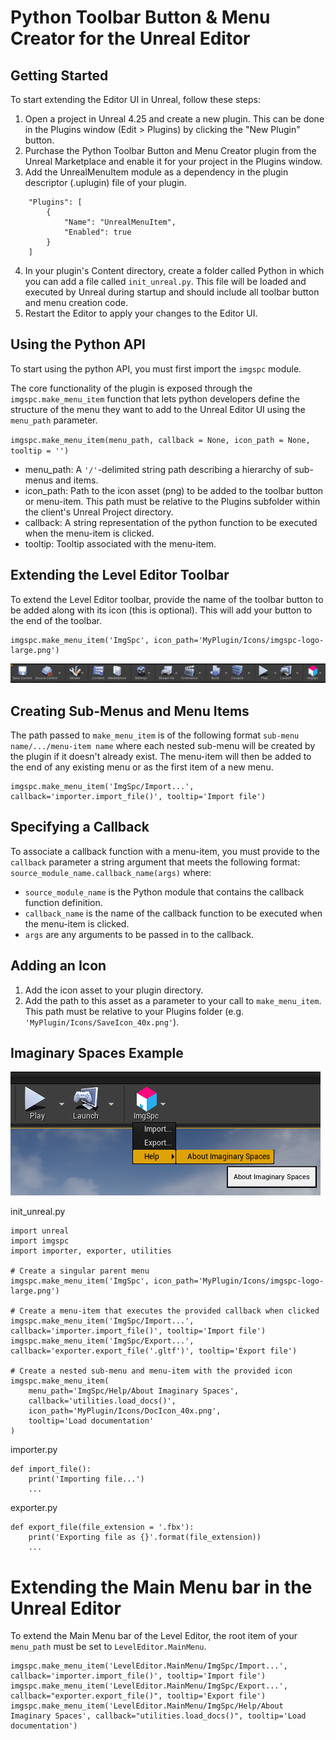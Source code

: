 # Python Toolbar Button & Menu Creator for the Unreal Editor

## Getting Started
To start extending the Editor UI in Unreal, follow these steps:

1. Open a project in Unreal 4.25 and create a new plugin. This can be done in the Plugins window (Edit > Plugins) by clicking the "New Plugin" button.
2. Purchase the Python Toolbar Button and Menu Creator plugin from the Unreal Marketplace and enable it for your project in the Plugins window.
3. Add the UnrealMenuItem module as a dependency in the plugin descriptor (.uplugin) file of your plugin.
```
	"Plugins": [
		{
			"Name": "UnrealMenuItem",   
			"Enabled": true   
		}          
	] 
```
4. In your plugin's Content directory, create a folder called Python in which you can add a file called `init_unreal.py`. This file will be loaded and executed by Unreal during startup and should include all toolbar button and menu creation code.
5. Restart the Editor to apply your changes to the Editor UI.

## Using the Python API
To start using the python API, you must first import the `imgspc` module.

The core functionality of the plugin is exposed through the `imgspc.make_menu_item` function that lets python developers define the structure of the menu they want to add to the Unreal Editor UI using the `menu_path` parameter.

`imgspc.make_menu_item(menu_path, callback = None, icon_path = None, tooltip = '')`
* menu_path: A `'/'`-delimited string path describing a hierarchy of sub-menus and items.
* icon_path: Path to the icon asset (png) to be added to the toolbar button or menu-item. This path must be relative to the Plugins subfolder within the client's Unreal Project directory.
* callback: A string representation of the python function to be executed when the menu-item is clicked.
* tooltip: Tooltip associated with the menu-item.

## Extending the Level Editor Toolbar
To extend the Level Editor toolbar, provide the name of the toolbar button to be added along with its icon (this is optional). This will add your button to the end of the toolbar.
```
imgspc.make_menu_item('ImgSpc', icon_path='MyPlugin/Icons/imgspc-logo-large.png')
```
![Level Editor Toolbar Extension](Images/LevelEditorToolbarExtension.PNG)

## Creating Sub-Menus and Menu Items
The path passed to `make_menu_item` is of the following format `sub-menu name/.../menu-item name` where each nested sub-menu will be created by the plugin if it doesn't already exist. The menu-item will then be added to the end of any existing menu or as the first item of a new menu.

```
imgspc.make_menu_item('ImgSpc/Import...', callback='importer.import_file()', tooltip='Import file')
```

## Specifying a Callback
To associate a callback function with a menu-item, you must provide to the `callback` parameter a string argument that meets the following format: `source_module_name.callback_name(args)` where:

* `source_module_name` is the Python module that contains the callback function definition.
* `callback_name` is the name of the callback function to be executed when the menu-item is clicked.
* `args` are any arguments to be passed in to the callback. 

## Adding an Icon
1. Add the icon asset to your plugin directory.
2. Add the path to this asset as a parameter to your call to `make_menu_item`. This path must be relative to your Plugins folder (e.g. `'MyPlugin/Icons/SaveIcon_40x.png'`).

## Imaginary Spaces Example
![Imaginary Spaces Toolbar Button](Images/ExampleToolbarButton.png)

init_unreal.py
```
import unreal
import imgspc
import importer, exporter, utilities

# Create a singular parent menu
imgspc.make_menu_item('ImgSpc', icon_path='MyPlugin/Icons/imgspc-logo-large.png')

# Create a menu-item that executes the provided callback when clicked
imgspc.make_menu_item('ImgSpc/Import...', callback='importer.import_file()', tooltip='Import file')
imgspc.make_menu_item('ImgSpc/Export...', callback='exporter.export_file('.gltf')', tooltip='Export file')

# Create a nested sub-menu and menu-item with the provided icon
imgspc.make_menu_item(
    menu_path='ImgSpc/Help/About Imaginary Spaces',
    callback='utilities.load_docs()',
    icon_path='MyPlugin/Icons/DocIcon_40x.png',
    tooltip='Load documentation'
)
```

importer.py
```
def import_file():
    print('Importing file...')
    ...
```

exporter.py
```
def export_file(file_extension = '.fbx'):
    print('Exporting file as {}'.format(file_extension))
    ...
```

# Extending the Main Menu bar in the Unreal Editor
To extend the Main Menu bar of the Level Editor, the root item of your `menu_path` must be set to `LevelEditor.MainMenu`.

```
imgspc.make_menu_item('LevelEditor.MainMenu/ImgSpc/Import...', callback='importer.import_file()', tooltip='Import file')
imgspc.make_menu_item('LevelEditor.MainMenu/ImgSpc/Export...', callback="exporter.export_file()", tooltip='Export file')
imgspc.make_menu_item('LevelEditor.MainMenu/ImgSpc/Help/About Imaginary Spaces', callback="utilities.load_docs()", tooltip='Load documentation')
```